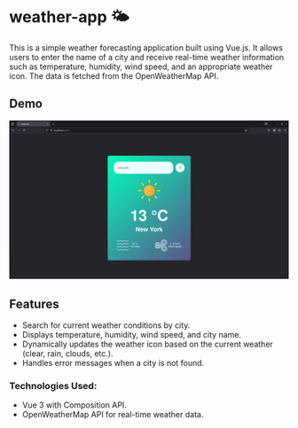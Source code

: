 # weather-app 🌤️

This is a simple weather forecasting application built using Vue.js. It allows users to enter the name of a city and receive real-time weather information such as temperature, humidity, wind speed, and an appropriate weather icon. The data is fetched from the OpenWeatherMap API.

## Demo

![demo](simple/assets/demo.png)

## Features
- Search for current weather conditions by city.
- Displays temperature, humidity, wind speed, and city name.
- Dynamically updates the weather icon based on the current weather (clear, rain, clouds, etc.).
- Handles error messages when a city is not found.

### Technologies Used:

- Vue 3 with Composition API.
- OpenWeatherMap API for real-time weather data.

